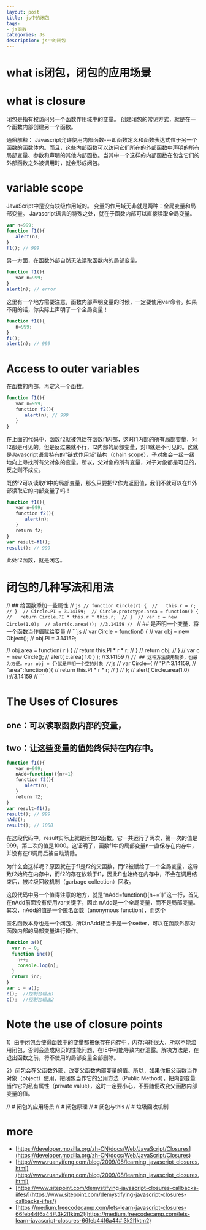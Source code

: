 ```yaml
---
layout: post
title: js中的闭包
tags:
- js函数
categories: Js
description: js中的闭包
---
```


# what is闭包，闭包的应用场景

# what is closure
闭包是指有权访问另一个函数作用域中的变量。
创建闭包的常见方式，就是在一个函数内部创建另一个函数。

通俗解释：
Javascript允许使用内部函数---即函数定义和函数表达式位于另一个函数的函数体内。而且，这些内部函数可以访问它们所在的外部函数中声明的所有局部变量、参数和声明的其他内部函数。当其中一个这样的内部函数在包含它们的外部函数之外被调用时，就会形成闭包。

# variable scope
JavaScript中是没有块级作用域的。
变量的作用域无非就是两种：全局变量和局部变量。 
Javascript语言的特殊之处，就在于函数内部可以直接读取全局变量。
```js
var n=999;
function f1(){
　　alert(n);
}
f1(); // 999
```
另一方面，在函数外部自然无法读取函数内的局部变量。
```js
function f1(){
　　var n=999;
}
alert(n); // error
```
这里有一个地方需要注意，函数内部声明变量的时候，一定要使用var命令。如果不用的话，你实际上声明了一个全局变量！
```js
function f1(){
　　n=999;
}
f1();
alert(n); // 999
```
# Access to outer variables
在函数的内部，再定义一个函数。
```js
function f1(){
　　var n=999;
　　function f2(){
　　　　alert(n); // 999
　　}
}
```
在上面的代码中，函数f2就被包括在函数f1内部，这时f1内部的所有局部变量，对f2都是可见的。但是反过来就不行，f2内部的局部变量，对f1就是不可见的。这就是Javascript语言特有的"链式作用域"结构（chain scope），子对象会一级一级地向上寻找所有父对象的变量。所以，父对象的所有变量，对子对象都是可见的，反之则不成立。

既然f2可以读取f1中的局部变量，那么只要把f2作为返回值，我们不就可以在f1外部读取它的内部变量了吗！
```js
function f1(){
　　var n=999;
　　function f2(){
　　　　alert(n); 
　　}
　　return f2;
}
var result=f1();
result(); // 999
```
此处f2函数，就是闭包。

# 闭包的几种写法和用法

// ## 给函数添加一些属性
// ```js
// function Circle(r) { 
//   this.r = r; 
// } 
// Circle.PI = 3.14159; 
// Circle.prototype.area = function() { 
//   return Circle.PI * this.r * this.r; 
// } 
// var c = new Circle(1.0); 
// alert(c.area()); //3.14159
// ```
// ## 是声明一个变量，将一个函数当作值赋给变量
// ```js
// var Circle = function() { 
//   var obj = new Object(); 
//   obj.PI = 3.14159; 

//   obj.area = function( r ) { 
//     return this.PI * r * r; 
//   } 
//   return obj; 
// } 
// var c = new Circle(); 
// alert( c.area( 1.0 ) ); //3.14159
// ```
// ## 这种方法使用较多，也最为方便。var obj = {}就是声明一个空的对象
// ```js
// var Circle={ 
//   "PI":3.14159, 
//   "area":function(r){ 
//     return this.PI * r * r; 
//   } 
// }; 
// alert( Circle.area(1.0) );//3.14159
// ```
# The Uses of Closures

## one：可以读取函数内部的变量，
## two：让这些变量的值始终保持在内存中。
```js
function f1(){
　　var n=999;
　　nAdd=function(){n+=1}
　　function f2(){
　　　　alert(n);
　　}
　　return f2;
}
var result=f1();
result(); // 999
nAdd();
result(); // 1000
```
在这段代码中，result实际上就是闭包f2函数。它一共运行了两次，第一次的值是999，第二次的值是1000。这证明了，函数f1中的局部变量n一直保存在内存中，并没有在f1调用后被自动清除。

为什么会这样呢？原因就在于f1是f2的父函数，而f2被赋给了一个全局变量，这导致f2始终在内存中，而f2的存在依赖于f1，因此f1也始终在内存中，不会在调用结束后，被垃圾回收机制（garbage collection）回收。

这段代码中另一个值得注意的地方，就是“nAdd=function(){n+=1}”这一行，首先在nAdd前面没有使用var关键字，因此 nAdd是一个全局变量，而不是局部变量。其次，nAdd的值是一个匿名函数（anonymous function），而这个

匿名函数本身也是一个闭包，所以nAdd相当于是一个setter，可以在函数外部对函数内部的局部变量进行操作。
```js
function a(){
  var n = 0;
  function inc(){
    n++; 
    console.log(n);
  }
  return inc;
}
var c = a();
c();  //控制台输出1
c();  //控制台输出2
```

# Note the use of closure points
1）由于闭包会使得函数中的变量都被保存在内存中，内存消耗很大，所以不能滥用闭包，否则会造成网页的性能问题，在IE中可能导致内存泄露。解决方法是，在退出函数之前，将不使用的局部变量全部删除。

2）闭包会在父函数外部，改变父函数内部变量的值。所以，如果你把父函数当作对象（object）使用，把闭包当作它的公用方法（Public Method），把内部变量当作它的私有属性（private value），这时一定要小心，不要随便改变父函数内部变量的值。

// # 闭包的应用场景
// # 闭包原理
// # 闭包与this
// # 垃圾回收机制

# more
- [https://developer.mozilla.org/zh-CN/docs/Web/JavaScript/Closures](https://developer.mozilla.org/zh-CN/docs/Web/JavaScript/Closures)
- [http://www.ruanyifeng.com/blog/2009/08/learning_javascript_closures.html](http://www.ruanyifeng.com/blog/2009/08/learning_javascript_closures.html)
- [https://www.sitepoint.com/demystifying-javascript-closures-callbacks-iifes/](https://www.sitepoint.com/demystifying-javascript-closures-callbacks-iifes/)
- [https://medium.freecodecamp.com/lets-learn-javascript-closures-66feb44f6a44#.3k2l1ktm2](https://medium.freecodecamp.com/lets-learn-javascript-closures-66feb44f6a44#.3k2l1ktm2)















































